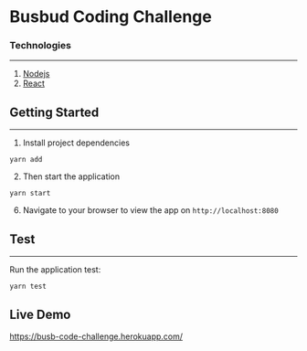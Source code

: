 # Busbud Coding Challenge

### Technologies
 ----

 1. [Nodejs](https://nodejs.org/en/)
 1. [React](https://reactjs.org/)

## Getting Started
____

1. Install project dependencies

`yarn add`

2. Then start the application

`yarn start`

6. Navigate to your browser to view the app on `http://localhost:8080`


## Test
____

Run the application test:

`yarn test`

## Live Demo
https://busb-code-challenge.herokuapp.com/

